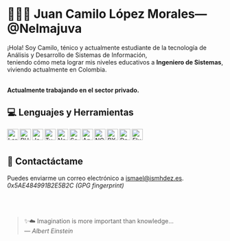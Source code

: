 # 👨🏻‍💻 Juan Camilo López Morales&mdash;@Nelmajuva

¡Hola! Soy Camilo, ténico y actualmente estudiante de la tecnología de Análisis y Desarrollo de Sistemas de Información,<br/>
teniendo cómo meta lograr mis niveles educativos a **Ingeniero de Sistemas**, viviendo actualmente en Colombia.<br/><br/>

**Actualmente trabajando en el sector privado.**

## 💻 Lenguajes y Herramientas
<img align="left" alt="Laravel" width="26px" src="https://upload.wikimedia.org/wikipedia/commons/thumb/9/9a/Laravel.svg/1200px-Laravel.svg.png" >
<img align="left" alt="PHP" width="26px" src="https://cdn3.iconfinder.com/data/icons/popular-services-brands/512/php-512.png" >
<img align="left" alt="JavaScript" width="26px" src="https://upload.wikimedia.org/wikipedia/commons/thumb/9/99/Unofficial_JavaScript_logo_2.svg/800px-Unofficial_JavaScript_logo_2.svg.png" >
<img align="left" alt="TypeScript" width="26px" src="https://upload.wikimedia.org/wikipedia/commons/4/4c/Typescript_logo_2020.svg" >
<img align="left" alt="Node.JS" width="26px" src="https://icons-for-free.com/iconfiles/png/512/install+javascript+js+node+npm+tools+icon-1320165731324625592.png" >
<img align="left" alt="Sockets" width="26px" src="https://cdn.worldvectorlogo.com/logos/socket-io.svg" >
<img align="left" alt="Angular" width="26px" src="https://upload.wikimedia.org/wikipedia/commons/thumb/c/cf/Angular_full_color_logo.svg/2048px-Angular_full_color_logo.svg.png" >
<img align="left" alt="NGRX" width="26px" src="https://ngrx.io/assets/images/badge.svg" >
<img align="left" alt="RXJS" width="26px" src="https://cdn.worldvectorlogo.com/logos/rxjs-1.svg" >
<img align="left" alt="Dart" width="26px" src="http://assets.stickpng.com/images/5847f289cef1014c0b5e486b.png" >
<img align="left" alt="Flutter" width="26px" src="https://iconape.com/wp-content/files/yb/61798/svg/flutter-logo.svg" >
<br />
<br />

## 📨 Contactáctame
Puedes enviarme un correo electrónico a <a href="mailto:ismael@ismhdez.es">ismael@ismhdez.es</a>.  
<i>0x5AE484991B2E5B2C (GPG fingerprint)</i>
<br />
<br />
<br />
<br />

> ✨☁️ Imagination is more important than knowledge...  
> *&mdash; Albert Einstein*
